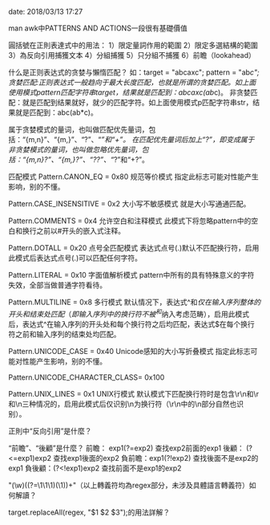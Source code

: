 date: 2018/03/13 17:27

man awk中PATTERNS AND ACTIONS一段很有基礎價值



圓括號在正則表達式中的用法：
1）限定量詞作用的範圍
2）限定多選結構的範圍
3）為反向引用捕獲文本
4）分組捕獲
5）只分組不捕獲
6）前瞻（lookahead）



什么是正则表达式的贪婪与懶惰匹配？
如：target = "abcaxc";
pattern = "ab*c";
贪婪匹配:正则表达式一般趋向于最大长度匹配，也就是所谓的贪婪匹配。如上面使用模式pattern匹配字符串target，结果就是匹配到：abcaxc(ab*c)。
非贪婪匹配：就是匹配到结果就好，就少的匹配字符。如上面使用模式p匹配字符串str，结果就是匹配到：abc(ab*c)。

属于贪婪模式的量词，也叫做匹配优先量词，包括：“{m,n}”、“{m,}”、“?”、“*”和“+”。
在匹配优先量词后加上“?”，即变成属于非贪婪模式的量词，也叫做忽略优先量词，包括：“{m,n}?”、“{m,}?”、“??”、“*?”和“+?”。



匹配模式
Pattern.CANON_EQ = 0x80
规范等价模式
指定此标志可能对性能产生影响，别的不懂。

Pattern.CASE_INSENSITIVE = 0x2
大小写不敏感模式
就是大小写通通匹配。

Pattern.COMMENTS = 0x4
允许空白和注释模式
此模式下将忽略pattern中的空白和换行之前以#开头的嵌入式注释。

Pattern.DOTALL = 0x20
点号全匹配模式
表达式点号(.)默认不匹配换行符，启用此模式后表达式点号(.)可以匹配任何字符。

Pattern.LITERAL = 0x10
字面值解析模式
pattern中所有的具有特殊意义的字符失效，全部当做普通字符看待。

Pattern.MULTILINE = 0x8
多行模式
默认情况下，表达式^和$仅在输入序列整体的开头和结束处匹配（即输入序列中的换行符不被^和$纳入考虑范畴），启用此模式后，表达式^在输入序列的开头处和每个换行符之后均匹配，表达式$在每个换行符之前和输入序列的结束处均匹配。

Pattern.UNICODE_CASE = 0x40
Unicode感知的大小写折叠模式
指定此标志可能对性能产生影响，别的不懂。

Pattern.UNICODE_CHARACTER_CLASS= 0x100

Pattern.UNIX_LINES = 0x1
UNIX行模式
默认模式下匹配换行符时是包含\r\n和\r和\n三种情况的，启用此模式后仅识别\n为换行符（\r\n中的\n部分自然也识别）。




正則中“反向引用”是什麼？



“前瞻”、“後顧”是什麼？
前瞻：	exp1(?=exp2)	查找exp2前面的exp1
後顧：	(?<=exp1)exp2	查找exp1後面的exp2
負前瞻：exp1(?!exp2)	查找後面不是exp2的exp1
負後顧：(?<!exp1)exp2	查找前面不是exp1的exp2



"(\w)((?=\1\1\1)(\1))+"（以上轉義符均為regex部分，未涉及具體語言轉義符）如何解讀？



target.replaceAll(regex, "$1 $2 $3");的用法詳解？



